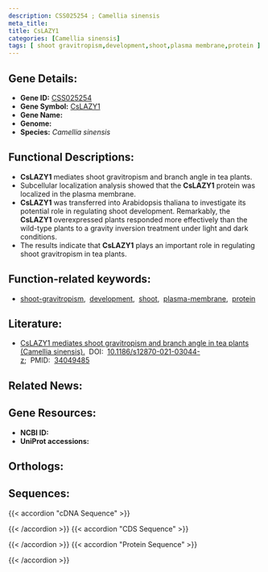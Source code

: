 ```yaml
---
description: CSS025254 ; Camellia sinensis
meta_title:
title: CsLAZY1
categories: [Camellia sinensis]
tags: [ shoot gravitropism,development,shoot,plasma membrane,protein ]
---
```


## Gene Details:
- **Gene ID:** [CSS025254]()
- **Gene Symbol:** <u>CsLAZY1</u>
- **Gene Name:** 
- **Genome:** []()
- **Species:** *Camellia sinensis*

## Functional Descriptions:
   - **CsLAZY1** mediates shoot gravitropism and branch angle in tea plants.
   - Subcellular localization analysis showed that the **CsLAZY1** protein was localized in the plasma membrane.
   - **CsLAZY1** was transferred into Arabidopsis thaliana to investigate its potential role in regulating shoot development. Remarkably, the **CsLAZY1** overexpressed plants responded more effectively than the wild-type plants to a gravity inversion treatment under light and dark conditions.
   - The results indicate that **CsLAZY1** plays an important role in regulating shoot gravitropism in tea plants.

## Function-related keywords:
   - [shoot-gravitropism](/tags/shoot-gravitropism/),&nbsp;&nbsp;[development](/tags/development/),&nbsp;&nbsp;[shoot](/tags/shoot/),&nbsp;&nbsp;[plasma-membrane](/tags/plasma-membrane/),&nbsp;&nbsp;[protein](/tags/protein/)

## Literature:
   - [CsLAZY1 mediates shoot gravitropism and branch angle in tea plants (Camellia sinensis).](https://doi.org/10.1186/s12870-021-03044-z)&nbsp;&nbsp;DOI:&nbsp;&nbsp;[10.1186/s12870-021-03044-z](https://doi.org/10.1186/s12870-021-03044-z);&nbsp;&nbsp;PMID:&nbsp;&nbsp;[34049485](https://pubmed.ncbi.nlm.nih.gov/34049485/)

## Related News:

## Gene Resources:
- **NCBI ID:**  [](https://www.ncbi.nlm.nih.gov/gene/?term=)
- **UniProt accessions:**  [](https://www.uniprot.org/uniprotkb//entry)

## Orthologs:

## Sequences:
{{< accordion "cDNA Sequence" >}}

{{< /accordion >}}
{{< accordion "CDS Sequence" >}}

{{< /accordion >}}
{{< accordion "Protein Sequence" >}}

{{< /accordion >}}
